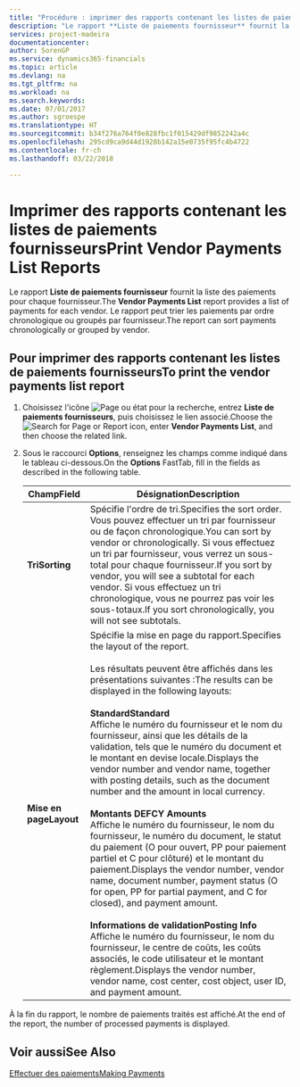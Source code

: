 ```yaml
---
title: "Procédure : imprimer des rapports contenant les listes de paiements fournisseurs"
description: "Le rapport **Liste de paiements fournisseur** fournit la liste des paiements pour chaque fournisseur. Le rapport peut trier les paiements par ordre chronologique ou groupés par fournisseur."
services: project-madeira
documentationcenter: 
author: SorenGP
ms.service: dynamics365-financials
ms.topic: article
ms.devlang: na
ms.tgt_pltfrm: na
ms.workload: na
ms.search.keywords: 
ms.date: 07/01/2017
ms.author: sgroespe
ms.translationtype: HT
ms.sourcegitcommit: b34f276a764f0e828fbc1f015429df9852242a4c
ms.openlocfilehash: 295cd9ca9d44d1928b142a15e0735f95fc4b4722
ms.contentlocale: fr-ch
ms.lasthandoff: 03/22/2018

---
```

# <a name="print-vendor-payments-list-reports"></a><span data-ttu-id="06fe7-104">Imprimer des rapports contenant les listes de paiements fournisseurs</span><span class="sxs-lookup"><span data-stu-id="06fe7-104">Print Vendor Payments List Reports</span></span>
<span data-ttu-id="06fe7-105">Le rapport **Liste de paiements fournisseur** fournit la liste des paiements pour chaque fournisseur.</span><span class="sxs-lookup"><span data-stu-id="06fe7-105">The **Vendor Payments List** report provides a list of payments for each vendor.</span></span> <span data-ttu-id="06fe7-106">Le rapport peut trier les paiements par ordre chronologique ou groupés par fournisseur.</span><span class="sxs-lookup"><span data-stu-id="06fe7-106">The report can sort payments chronologically or grouped by vendor.</span></span>  

## <a name="to-print-the-vendor-payments-list-report"></a><span data-ttu-id="06fe7-107">Pour imprimer des rapports contenant les listes de paiements fournisseurs</span><span class="sxs-lookup"><span data-stu-id="06fe7-107">To print the vendor payments list report</span></span>  

1.  <span data-ttu-id="06fe7-108">Choisissez l'icône ![Page ou état pour la recherche](../../media/ui-search/search_small.png "icône Page ou état pour la recherche"), entrez **Liste de paiements fournisseurs**, puis choisissez le lien associé.</span><span class="sxs-lookup"><span data-stu-id="06fe7-108">Choose the ![Search for Page or Report](../../media/ui-search/search_small.png "Search for Page or Report icon") icon, enter **Vendor Payments List**, and then choose the related link.</span></span>  
2.  <span data-ttu-id="06fe7-109">Sous le raccourci **Options**, renseignez les champs comme indiqué dans le tableau ci-dessous.</span><span class="sxs-lookup"><span data-stu-id="06fe7-109">On the **Options** FastTab, fill in the fields as described in the following table.</span></span>  

    |<span data-ttu-id="06fe7-110">Champ</span><span class="sxs-lookup"><span data-stu-id="06fe7-110">Field</span></span>|<span data-ttu-id="06fe7-111">Désignation</span><span class="sxs-lookup"><span data-stu-id="06fe7-111">Description</span></span>|  
    |---------------------------------|---------------------------------------|  
    |<span data-ttu-id="06fe7-112">**Tri**</span><span class="sxs-lookup"><span data-stu-id="06fe7-112">**Sorting**</span></span>|<span data-ttu-id="06fe7-113">Spécifie l'ordre de tri.</span><span class="sxs-lookup"><span data-stu-id="06fe7-113">Specifies the sort order.</span></span> <span data-ttu-id="06fe7-114">Vous pouvez effectuer un tri par fournisseur ou de façon chronologique.</span><span class="sxs-lookup"><span data-stu-id="06fe7-114">You can sort by vendor or chronologically.</span></span> <span data-ttu-id="06fe7-115">Si vous effectuez un tri par fournisseur, vous verrez un sous-total pour chaque fournisseur.</span><span class="sxs-lookup"><span data-stu-id="06fe7-115">If you sort by vendor, you will see a subtotal for each vendor.</span></span> <span data-ttu-id="06fe7-116">Si vous effectuez un tri chronologique, vous ne pourrez pas voir les sous-totaux.</span><span class="sxs-lookup"><span data-stu-id="06fe7-116">If you sort chronologically, you will not see subtotals.</span></span>|  
    |<span data-ttu-id="06fe7-117">**Mise en page**</span><span class="sxs-lookup"><span data-stu-id="06fe7-117">**Layout**</span></span>|<span data-ttu-id="06fe7-118">Spécifie la mise en page du rapport.</span><span class="sxs-lookup"><span data-stu-id="06fe7-118">Specifies the layout of the report.</span></span><br /><br /> <span data-ttu-id="06fe7-119">Les résultats peuvent être affichés dans les présentations suivantes :</span><span class="sxs-lookup"><span data-stu-id="06fe7-119">The results can be displayed in the following layouts:</span></span><br /><br /> <span data-ttu-id="06fe7-120">**Standard**</span><span class="sxs-lookup"><span data-stu-id="06fe7-120">**Standard**</span></span><br /> <span data-ttu-id="06fe7-121">Affiche le numéro du fournisseur et le nom du fournisseur, ainsi que les détails de la validation, tels que le numéro du document et le montant en devise locale.</span><span class="sxs-lookup"><span data-stu-id="06fe7-121">Displays the vendor number and vendor name, together with posting details, such as the document number and the amount in local currency.</span></span><br /><br /> <span data-ttu-id="06fe7-122">**Montants DE**</span><span class="sxs-lookup"><span data-stu-id="06fe7-122">**FCY Amounts**</span></span><br /> <span data-ttu-id="06fe7-123">Affiche le numéro du fournisseur, le nom du fournisseur, le numéro du document, le statut du paiement (O pour ouvert, PP pour paiement partiel et C pour clôturé) et le montant du paiement.</span><span class="sxs-lookup"><span data-stu-id="06fe7-123">Displays the vendor number, vendor name, document number, payment status (O for open, PP for partial payment, and C for closed), and payment amount.</span></span><br /><br /> <span data-ttu-id="06fe7-124">**Informations de validation**</span><span class="sxs-lookup"><span data-stu-id="06fe7-124">**Posting Info**</span></span><br /> <span data-ttu-id="06fe7-125">Affiche le numéro du fournisseur, le nom du fournisseur, le centre de coûts, les coûts associés, le code utilisateur et le montant règlement.</span><span class="sxs-lookup"><span data-stu-id="06fe7-125">Displays the vendor number, vendor name, cost center, cost object, user ID, and payment amount.</span></span>|  

 <span data-ttu-id="06fe7-126">À la fin du rapport, le nombre de paiements traités est affiché.</span><span class="sxs-lookup"><span data-stu-id="06fe7-126">At the end of the report, the number of processed payments is displayed.</span></span>  

## <a name="see-also"></a><span data-ttu-id="06fe7-127">Voir aussi</span><span class="sxs-lookup"><span data-stu-id="06fe7-127">See Also</span></span>  
[<span data-ttu-id="06fe7-128">Effectuer des paiements</span><span class="sxs-lookup"><span data-stu-id="06fe7-128">Making Payments</span></span>](../../payables-make-payments.md)

